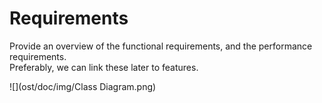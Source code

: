 # Requirements

Provide an overview of the functional requirements, and the performance requirements.  
Preferably, we can link these later to features.

![](ost/doc/img/Class Diagram.png)

